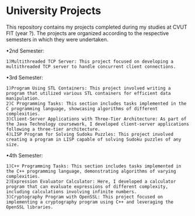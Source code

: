 # University Projects
This repository contains my projects completed during my studies at CVUT FIT (year ?). The projects are organized according to the respective semesters in which they were undertaken.

  •2nd Semester:
  
    1)Multithreaded TCP Server: This project focused on developing a multithreaded TCP server to handle concurrent client connections.
  •3rd Semester:
    
    1)Program Using STL Containers: This project involved writing a program that utilized various STL containers for efficient data manipulation.
    2)C Programming Tasks: This section includes tasks implemented in the C programming language, showcasing algorithms of different complexities.
    3)Client-Server Applications with Three-Tier Architecture: As part of the Java Technology coursework, I developed client-server applications following a three-tier architecture.
    4)LISP Program for Solving Sudoku Puzzles: This project involved creating a program in LISP capable of solving Sudoku puzzles of any size.

  •4th Semester:
  
    1)C++ Programming Tasks: This section includes tasks implemented in the C++ programming language, demonstrating algorithms of varying complexities.
    2)Expression Evaluator Calculator: Here, I developed a calculator program that can evaluate expressions of different complexity, including calculations involving infinite numbers.
    3)Cryptography Program with OpenSSL: This project focused on implementing a cryptography program using C++ and leveraging the OpenSSL libraries.
